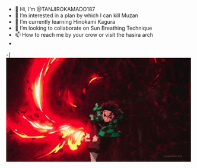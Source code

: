 - 👋 Hi, I’m @TANJIROKAMADO187
- 👀 I’m interested in a plan by which I can kill Muzan
- 🌱 I’m currently learning Hinokami Kagura
- 💞️ I’m looking to collaborate on Sun Breathing Technique
- 📫 How to reach me by your crow or visit the hasira arch
- 
-[![Watch the video](https://github.com/TANJIROKAMADO187/REPO1/blob/main/171970590-61e55510-c891-4509-aefc-1e8136ca9ee8.gif?raw=true)

<!---
TANJIROKAMADO187/TANJIROKAMADO187 is a ✨ special ✨ repository because its `README.md` (this file) appears on your GitHub profile.
You can click the Preview link to take a look at your changes.
--->
